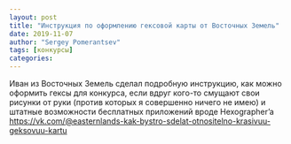 ```yaml
---
layout: post
title: "Инструкция по оформлению гексовой карты от Восточных Земель"
date: 2019-11-07
author: "Sergey Pomerantsev"
tags: [конкурсы]
categories:
---
```


Иван из Восточных Земель сделал подробную инструкцию, как можно оформить гексы для конкурса, если вдруг кого-то смущают свои рисунки от руки (против которых я совершенно ничего не имею) и штатные возможности бесплатных приложений вроде Hexographer’a
<https://vk.com/@easternlands-kak-bystro-sdelat-otnositelno-krasivuu-geksovuu-kartu>
